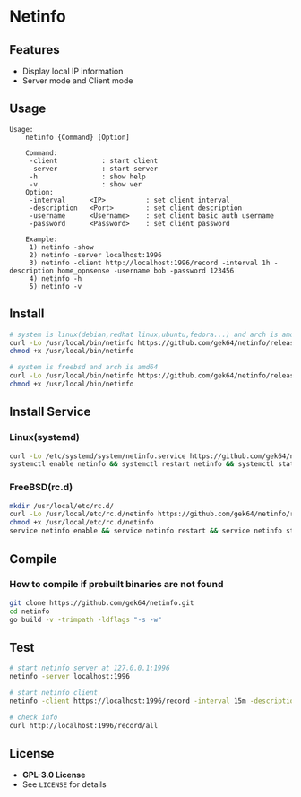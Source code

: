 # Netinfo

## Features

- Display local IP information
- Server mode and Client mode

## Usage

```
Usage:
    netinfo {Command} [Option]

    Command:
     -client           : start client
     -server           : start server
     -h                : show help
     -v                : show ver
    Option:
     -interval      <IP>          : set client interval   
     -description   <Port>        : set client description
     -username      <Username>    : set client basic auth username
     -password      <Password>    : set client password

    Example:
     1) netinfo -show
     2) netinfo -server localhost:1996
     3) netinfo -client http://localhost:1996/record -interval 1h -description home_opnsense -username bob -password 123456
     4) netinfo -h
     5) netinfo -v
```

## Install

```sh
# system is linux(debian,redhat linux,ubuntu,fedora...) and arch is amd64
curl -Lo /usr/local/bin/netinfo https://github.com/gek64/netinfo/releases/latest/download/netinfo-linux-386
chmod +x /usr/local/bin/netinfo

# system is freebsd and arch is amd64
curl -Lo /usr/local/bin/netinfo https://github.com/gek64/netinfo/releases/latest/download/netinfo-freebsd-amd64
chmod +x /usr/local/bin/netinfo
```

## Install Service

### Linux(systemd)

```sh
curl -Lo /etc/systemd/system/netinfo.service https://github.com/gek64/netinfo/raw/main/configs/netinfo.service
systemctl enable netinfo && systemctl restart netinfo && systemctl status netinfo
```

### FreeBSD(rc.d)

```sh
mkdir /usr/local/etc/rc.d/
curl -Lo /usr/local/etc/rc.d/netinfo https://github.com/gek64/netinfo/raw/main/configs/netinfo
chmod +x /usr/local/etc/rc.d/netinfo
service netinfo enable && service netinfo restart && service netinfo status
```

## Compile

### How to compile if prebuilt binaries are not found

```sh
git clone https://github.com/gek64/netinfo.git
cd netinfo
go build -v -trimpath -ldflags "-s -w"
```

## Test

```sh
# start netinfo server at 127.0.0.1:1996
netinfo -server localhost:1996

# start netinfo client
netinfo -client https://localhost:1996/record -interval 15m -description home_opnsense -username bob -password 123456

# check info
curl http://localhost:1996/record/all
```

## License

- **GPL-3.0 License**
- See `LICENSE` for details
